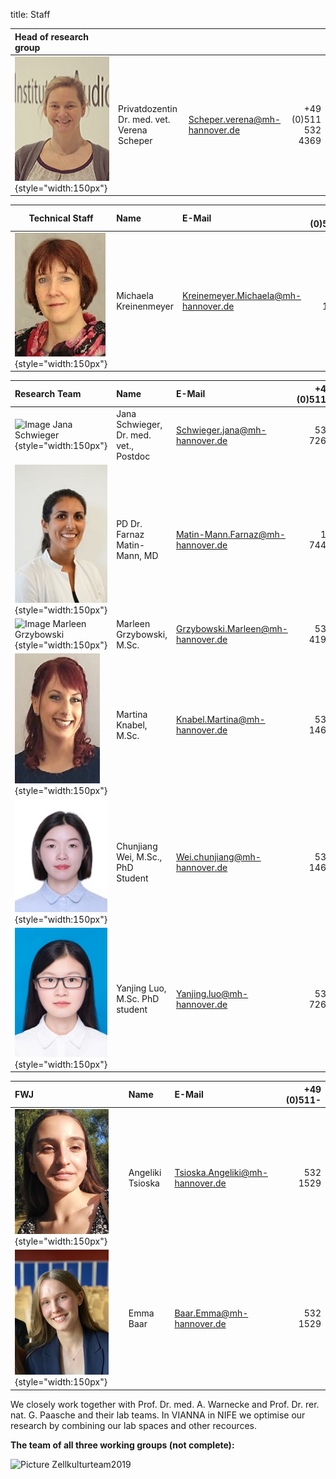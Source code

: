 title: Staff

|Head of research group |                                                |                                   |     |
|:-----------------------|:----------------------------------------------|:----------------------------------|----:|
|![Picture Verena Scheper](Verena_2.jpg){style="width:150px"}       |Privatdozentin Dr. med. vet. Verena Scheper |Scheper.verena@mh-hannover.de | +49 (0)511 532 4369 |


|Technical Staff| Name | E-Mail |+49 (0)511- |
|--------------|:---------------|:----|----:|
|![Kreienmeyer Michaela](Michaela.jpg){style="width:150px"}       | Michaela Kreinenmeyer	                     | Kreinemeyer.Michaela@mh-hannover.de | 532 1525|

|Research Team | Name             | E-Mail |+49 (0)511-|
|:--------------|:-------------------------------------------|:-------------------------------------|----------:|
| ![Image Jana Schwieger](Schwieger.jpg){style="width:150px"}     | Jana Schwieger, Dr. med. vet., Postdoc | Schwieger.jana@mh-hannover.de | 532 7262 |
| ![Image Farnaz Matin](MatinF.jpg){style="width:150px"}          | PD Dr. Farnaz Matin-Mann, MD | Matin-Mann.Farnaz@mh-hannover.de |  17 7443 | 
| ![Image Marleen Grzybowski](Grzybowski.jpg){style="width:150px"}| Marleen Grzybowski, M.Sc.| Grzybowski.Marleen@mh-hannover.de | 532 4192 |
| ![Image Martina Knabel](Knabel.JPG){style="width:150px"}        | Martina Knabel, M.Sc.| Knabel.Martina@mh-hannover.de | 532 1464 |
| ![Image Chunjiang Wei](suzy1.jpg){style="width:150px"}          | Chunjiang Wei, M.Sc., PhD Student| Wei.chunjiang@mh-hannover.de | 532 1464 |
| ![Image Yanjing Luo](Yanjing2.jpg){style="width:150px"}         | Yanjing Luo, M.Sc. PhD student | Yanjing.luo@mh-hannover.de| 532 7262 | 

|FWJ                                                              | Name                                   | E-Mail                                  |+49 (0)511- |
|:--------------|:---------------|:----|----:|
|![Image Angeliki Tsioka](Angeliki_2.jpg){style="width:150px"}    | Angeliki Tsioska                       | Tsioska.Angeliki@mh-hannover.de | 532 1529|
|![Image Emma Baar](Emma_2.jpg){style="width:150px"}              | Emma Baar                              | Baar.Emma@mh-hannover.de | 532 1529|



We closely work together with Prof. Dr. med. A. Warnecke and Prof. Dr. rer. nat. G. Paasche and their lab teams. In VIANNA in NIFE we optimise our research by combining our lab spaces and other recources. 

**The team of all three working groups (not complete):** 

![Picture Zellkulturteam2019](Zellkulturteam2019.jpg)  
